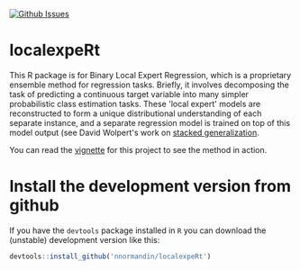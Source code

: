 [![Github Issues](http://githubbadges.herokuapp.com/nnormandin/localexpeRt/issues.svg)](https://github.com/nnormandin/localexpeRt/issues)


# localexpeRt
This R package is for Binary Local Expert Regression, which is a proprietary ensemble method for regression tasks. Briefly, it involves decomposing the task of predicting a continuous target variable into many simpler probabilistic class estimation tasks. These 'local expert' models are reconstructed to form a unique distributional understanding of each separate instance, and a separate regression model is trained on top of this model output (see David Wolpert's work on [stacked generalization](http://www.cs.utsa.edu/~bylander/cs6243/wolpert92stacked.pdf).

You can read the [vignette](http://htmlpreview.github.io/?https://github.com/nnormandin/localexpeRt/blob/master/vignettes/Understanding%20localexpeRt.html) for this project to see the method in action.

# Install the development version from github
If you have the `devtools` package installed in `R` you can download the (unstable) development version like this:

```r
devtools::install_github('nnormandin/localexpeRt')
```
